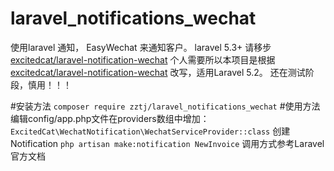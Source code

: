 # laravel_notifications_wechat
使用laravel 通知， EasyWechat 来通知客户。
laravel 5.3+ 请移步[excitedcat/laravel-notification-wechat](https://github.com/excitedcat/laravel-notification-wechat)
个人需要所以本项目是根据[excitedcat/laravel-notification-wechat](https://github.com/excitedcat/laravel-notification-wechat) 改写，适用Laravel 5.2。
还在测试阶段，慎用！！！

#安装方法
````composer require zztj/laravel_notifications_wechat````
#使用方法
编辑config/app.php文件在providers数组中增加：
````ExcitedCat\WechatNotification\WechatServiceProvider::class````
创建Notification
````php artisan make:notification NewInvoice````
调用方式参考Laravel官方文档

